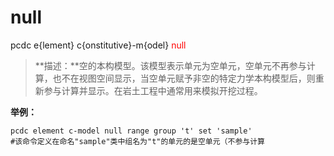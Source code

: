 # null
pcdc e{lement} c{onstitutive}-m{odel} <span style='color: red;'>null</span>
> **描述：**空的本构模型。该模型表示单元为空单元，空单元不再参与计算，也不在视图空间显示，当空单元赋予非空的特定力学本构模型后，则重新参与计算并显示。在岩土工程中通常用来模拟开挖过程。



**举例：**
```
pcdc element c-model null range group 't' set 'sample'
#该命令定义在命名"sample"类中组名为"t"的单元的是空单元（不参与计算

```
